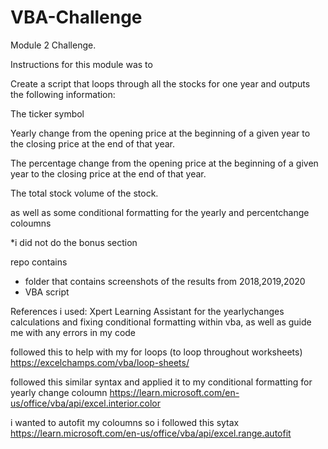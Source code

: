 # VBA-Challenge
Module 2 Challenge. 

Instructions for this module was to 

Create a script that loops through all the stocks for one year and outputs the following information:

The ticker symbol

Yearly change from the opening price at the beginning of a given year to the closing price at the end of that year.

The percentage change from the opening price at the beginning of a given year to the closing price at the end of that year.

The total stock volume of the stock.

as well as some conditional formatting for the yearly and percentchange coloumns

*i did not do the bonus section

repo contains 
- folder that contains screenshots of the results from 2018,2019,2020
- VBA script


References i used: 
Xpert Learning Assistant for the yearlychanges calculations and fixing conditional formatting within vba, as well as guide me with any errors in my code 

followed this to help with my for loops (to loop throughout worksheets)  https://excelchamps.com/vba/loop-sheets/

followed this similar syntax and applied it to my conditional formatting for yearly change coloumn https://learn.microsoft.com/en-us/office/vba/api/excel.interior.color

i wanted to autofit my coloumns so i followed this sytax https://learn.microsoft.com/en-us/office/vba/api/excel.range.autofit


